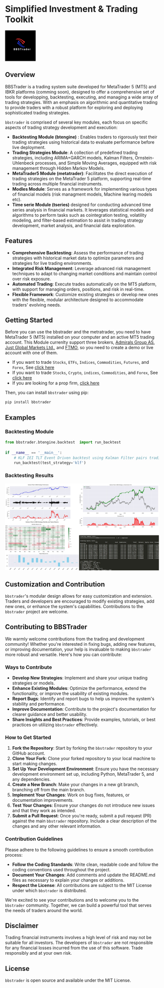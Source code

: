 # Simplified Investment & Trading Toolkit
![bbstrader](assets/bbstrader_logo.png)

## Overview

BBSTrader is a trading system suite developed for MetaTrader 5 (MT5) and IBKR platforms (comming soon), designed to offer a comprehensive set of tools for developping, backtesting, executing, and managing a wide array of trading strategies. With an emphasis on algorithmic and quantitative trading to provide traders with a robust platform for exploring and deploying sophisticated trading strategies.

`bbstrader` is comprised of several key modules, each focus on specific aspects of trading strategy development and execution:

- **Backtesting Module (btengine)** : Enables traders to rigorously test their trading strategies using historical data to evaluate performance before live deployment.
- **Trading Strategies Module**: A collection of predefined trading strategies, including ARIMA+GARCH models, Kalman Filters, Ornstein-Uhlenbeck processes, and Simple Moving Averages, equipped with risk management through Hidden Markov Models.
- **MetaTrader5 Module (metatrader)**: Facilitates the direct execution of trading strategies on the MetaTrader 5 platform, supporting real-time trading across multiple financial instruments.
- **Modles Module**: Serves as a framework for implementing various types of financial models (risk managment models, Machine learing models etc).
- **Time serie Module (tseries)** designed for conducting advanced time series analysis in financial markets. 
It leverages statistical models and algorithms to perform tasks such as cointegration testing, volatility modeling, and filter-based estimation to assist in trading strategy development, market analysis, and financial data exploration.

## Features

- **Comprehensive Backtesting**: Assess the performance of trading strategies with historical market data to optimize parameters and strategies for live trading environments.
- **Integrated Risk Management**: Leverage advanced risk management techniques to adapt to changing market conditions and maintain control over risk exposure.
- **Automated Trading**: Execute trades automatically on the MT5 platform, with support for managing orders, positions, and risk in real-time.
- **Flexible Framework**: Customize existing strategies or develop new ones with the flexible, modular architecture designed to accommodate traders' evolving needs.

## Getting Started

Before you can use the bbstrader and the metratrader, you need to have MetaTrader 5 (MT5) installed on your computer and an active MT5 trading account. 
This Module currenlty support three brokers, [Admirals Group AS](https://cabinet.a-partnership.com/visit/?bta=35537&brand=admiralmarkets), [Just Global Markets Ltd.](https://one.justmarkets.link/a/tufvj0xugm/registration/trader), and [FTMO](https://trader.ftmo.com/?affiliates=JGmeuQqepAZLMcdOEQRp), so you need to create a demo or live account with one of them.
* If you want to trade `Stocks`, `ETFs`, `Indices`, `Commodities`, `Futures`, and `Forex`, See [click here](https://cabinet.a-partnership.com/visit/?bta=35537&brand=admiralmarkets)
* If you want to trade `Stocks`, `Crypto`, `indices`, `Commodities`, and `Forex`, See [click here](https://one.justmarkets.link/a/tufvj0xugm/registration/trader)
* If you are looking for a prop firm, [click here](https://trader.ftmo.com/?affiliates=JGmeuQqepAZLMcdOEQRp)

Then, you can install `bbstrader` using pip:
```bash
pip install bbstrader
```


## Examples
### Backtesting Module
```python
from bbstrader.btengine.backtest  import run_backtest

if __name__ == '__main__':
    # KLF IEI TLT Event Driven backtest using Kalman Filter pairs trading strategy integrating with # Hidden Markov Model (HMM) for risk management on `IEI` and  `TLT`.
    run_backtest(test_strategy='klf')
```
### Backtesting Results
![Backtesting Results](assets/backtest_results.jpg)

## Customization and Contribution

`bbstrader`'s modular design allows for easy customization and extension. Traders and developers are encouraged to modify existing strategies, add new ones, or enhance the system's capabilities. Contributions to the `bbstrader` project are welcome.

## Contributing to BBSTrader

We warmly welcome contributions from the trading and development community! Whether you're interested in fixing bugs, adding new features, or improving documentation, your help is invaluable to making `bbstrader` more robust and versatile. Here's how you can contribute:

### Ways to Contribute

- **Develop New Strategies**: Implement and share your unique trading strategies or models.
- **Enhance Existing Modules**: Optimize the performance, extend the functionality, or improve the usability of existing modules.
- **Report Bugs**: Identify and report bugs to help us improve the system's stability and performance.
- **Improve Documentation**: Contribute to the project's documentation for clearer guidance and better usability.
- **Share Insights and Best Practices**: Provide examples, tutorials, or best practices on utilizing `bbstrader` effectively.

### How to Get Started

1. **Fork the Repository**: Start by forking the `bbstrader` repository to your GitHub account.
2. **Clone Your Fork**: Clone your forked repository to your local machine to start making changes.
3. **Set Up Your Development Environment**: Ensure you have the necessary development environment set up, including Python, MetaTrader 5, and any dependencies.
4. **Create a New Branch**: Make your changes in a new git branch, branching off from the main branch.
5. **Implement Your Changes**: Work on bug fixes, features, or documentation improvements.
6. **Test Your Changes**: Ensure your changes do not introduce new issues and that they work as intended.
7. **Submit a Pull Request**: Once you're ready, submit a pull request (PR) against the main `bbstrader` repository. Include a clear description of the changes and any other relevant information.

### Contribution Guidelines

Please adhere to the following guidelines to ensure a smooth contribution process:

- **Follow the Coding Standards**: Write clean, readable code and follow the coding conventions used throughout the project.
- **Document Your Changes**: Add comments and update the README.md files as necessary to explain your changes or additions.
- **Respect the License**: All contributions are subject to the MIT License under which `bbstrader` is distributed.

We're excited to see your contributions and to welcome you to the `bbstrader` community. Together, we can build a powerful tool that serves the needs of traders around the world.


## Disclaimer

Trading financial instruments involves a high level of risk and may not be suitable for all investors. The developers of `bbstrader` are not responsible for any financial losses incurred from the use of this software. Trade responsibly and at your own risk.

## License
`bbstrader` is open source and available under the MIT License.